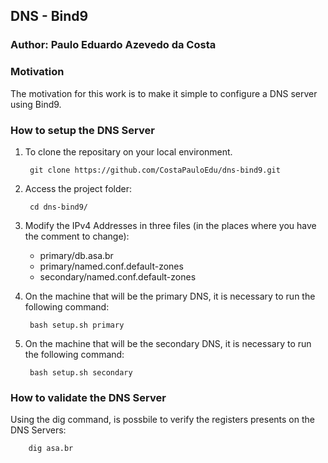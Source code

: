 ## DNS - Bind9
### Author: Paulo Eduardo Azevedo da Costa
### Motivation
The motivation for this work is to make it simple to configure a DNS server using Bind9.
### How to setup the DNS Server

1. To clone the repositary on your local environment. 
     
     	git clone https://github.com/CostaPauloEdu/dns-bind9.git

2. Access the project folder:

     	cd dns-bind9/

3. Modify the IPv4 Addresses in three files (in the places where you have the comment to change):
    - primary/db.asa.br
    - primary/named.conf.default-zones
    - secondary/named.conf.default-zones

4. On the machine that will be the primary DNS, it is necessary to run the following command:

     	bash setup.sh primary

5. On the machine that will be the secondary DNS, it is necessary to run the following command:

     	bash setup.sh secondary

### How to validate the DNS Server

Using the dig command, is possbile to verify the registers presents on the DNS Servers:

     	dig asa.br
